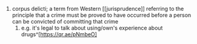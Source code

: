 1. corpus delicti; a term from Western [[jurisprudence]] referring to the principle that a crime must be proved to have occurred before a person can be convicted of committing that crime
	1. e.g. it's legal to talk about using/own's experience about drugs^[https://qr.ae/pNmbeO]